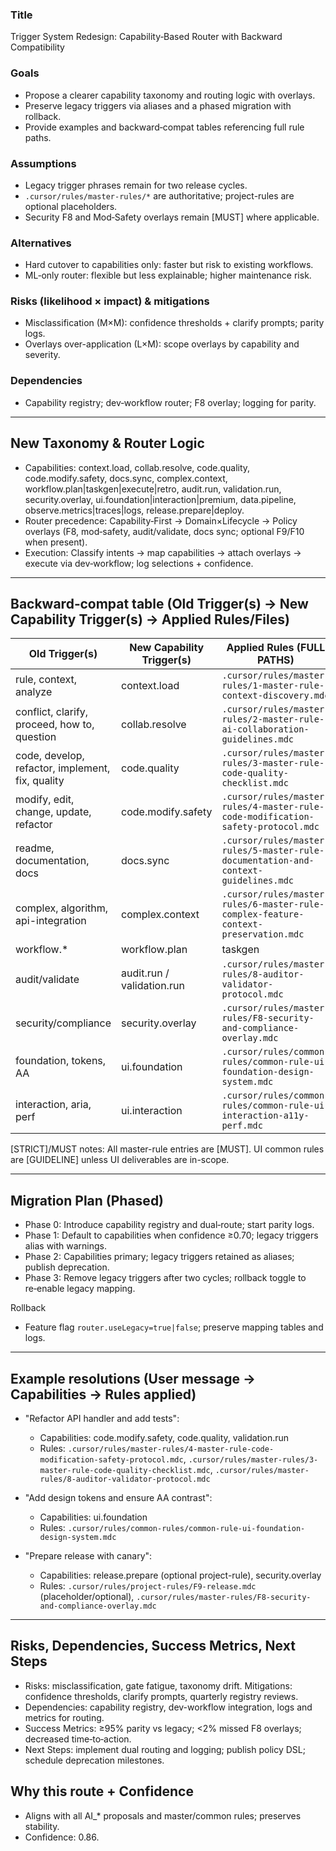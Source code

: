 ### Title
Trigger System Redesign: Capability‑Based Router with Backward Compatibility

### Goals
- Propose a clearer capability taxonomy and routing logic with overlays.
- Preserve legacy triggers via aliases and a phased migration with rollback.
- Provide examples and backward‑compat tables referencing full rule paths.

### Assumptions
- Legacy trigger phrases remain for two release cycles.
- `.cursor/rules/master-rules/*` are authoritative; project-rules are optional placeholders.
- Security F8 and Mod‑Safety overlays remain [MUST] where applicable.

### Alternatives
- Hard cutover to capabilities only: faster but risk to existing workflows.
- ML‑only router: flexible but less explainable; higher maintenance risk.

### Risks (likelihood × impact) & mitigations
- Misclassification (M×M): confidence thresholds + clarify prompts; parity logs.
- Overlays over-application (L×M): scope overlays by capability and severity.

### Dependencies
- Capability registry; dev‑workflow router; F8 overlay; logging for parity.

---

## New Taxonomy & Router Logic

- Capabilities: context.load, collab.resolve, code.quality, code.modify.safety, docs.sync, complex.context, workflow.plan|taskgen|execute|retro, audit.run, validation.run, security.overlay, ui.foundation|interaction|premium, data.pipeline, observe.metrics|traces|logs, release.prepare|deploy.
- Router precedence: Capability‑First → Domain×Lifecycle → Policy overlays (F8, mod‑safety, audit/validate, docs sync; optional F9/F10 when present).
- Execution: Classify intents → map capabilities → attach overlays → execute via dev‑workflow; log selections + confidence.

---

## Backward‑compat table (Old Trigger(s) → New Capability Trigger(s) → Applied Rules/Files)

| Old Trigger(s) | New Capability Trigger(s) | Applied Rules (FULL PATHS) | Files/Outputs |
|---|---|---|---|
| rule, context, analyze | context.load | `.cursor/rules/master-rules/1-master-rule-context-discovery.mdc` | capability-map.md |
| conflict, clarify, proceed, how to, question | collab.resolve | `.cursor/rules/master-rules/2-master-rule-ai-collaboration-guidelines.mdc` | routing-log.md |
| code, develop, refactor, implement, fix, quality | code.quality | `.cursor/rules/master-rules/3-master-rule-code-quality-checklist.mdc` | testing-strategy.md |
| modify, edit, change, update, refactor | code.modify.safety | `.cursor/rules/master-rules/4-master-rule-code-modification-safety-protocol.mdc` | delivery-pipeline.md |
| readme, documentation, docs | docs.sync | `.cursor/rules/master-rules/5-master-rule-documentation-and-context-guidelines.mdc` | proposals updated |
| complex, algorithm, api-integration | complex.context | `.cursor/rules/master-rules/6-master-rule-complex-feature-context-preservation.mdc` | strategy-*.md |
| workflow.* | workflow.plan|taskgen|execute|retro | `.cursor/rules/master-rules/7-dev-workflow-command-router.mdc` | dev-workflow outputs |
| audit/validate | audit.run / validation.run | `.cursor/rules/master-rules/8-auditor-validator-protocol.mdc` | reports/*.md |
| security/compliance | security.overlay | `.cursor/rules/master-rules/F8-security-and-compliance-overlay.mdc` | security-plan.md |
| foundation, tokens, AA | ui.foundation | `.cursor/rules/common-rules/common-rule-ui-foundation-design-system.mdc` | fe-ux-plan.md |
| interaction, aria, perf | ui.interaction | `.cursor/rules/common-rules/common-rule-ui-interaction-a11y-perf.mdc` | fe-ux-plan.md |

[STRICT]/MUST notes: All master-rule entries are [MUST]. UI common rules are [GUIDELINE] unless UI deliverables are in-scope.

---

## Migration Plan (Phased)
- Phase 0: Introduce capability registry and dual‑route; start parity logs.
- Phase 1: Default to capabilities when confidence ≥0.70; legacy triggers alias with warnings.
- Phase 2: Capabilities primary; legacy triggers retained as aliases; publish deprecation.
- Phase 3: Remove legacy triggers after two cycles; rollback toggle to re‑enable legacy mapping.

Rollback
- Feature flag `router.useLegacy=true|false`; preserve mapping tables and logs.

---

## Example resolutions (User message → Capabilities → Rules applied)

- "Refactor API handler and add tests":
  - Capabilities: code.modify.safety, code.quality, validation.run
  - Rules: `.cursor/rules/master-rules/4-master-rule-code-modification-safety-protocol.mdc`, `.cursor/rules/master-rules/3-master-rule-code-quality-checklist.mdc`, `.cursor/rules/master-rules/8-auditor-validator-protocol.mdc`

- "Add design tokens and ensure AA contrast":
  - Capabilities: ui.foundation
  - Rules: `.cursor/rules/common-rules/common-rule-ui-foundation-design-system.mdc`

- "Prepare release with canary":
  - Capabilities: release.prepare (optional project-rule), security.overlay
  - Rules: `.cursor/rules/project-rules/F9-release.mdc` (placeholder/optional), `.cursor/rules/master-rules/F8-security-and-compliance-overlay.mdc`

---

## Risks, Dependencies, Success Metrics, Next Steps

- Risks: misclassification, gate fatigue, taxonomy drift. Mitigations: confidence thresholds, clarify prompts, quarterly registry reviews.
- Dependencies: capability registry, dev-workflow integration, logs and metrics for routing.
- Success Metrics: ≥95% parity vs legacy; <2% missed F8 overlays; decreased time‑to‑action.
- Next Steps: implement dual routing and logging; publish policy DSL; schedule deprecation milestones.

## Why this route + Confidence
- Aligns with all AI_* proposals and master/common rules; preserves stability.
- Confidence: 0.86.